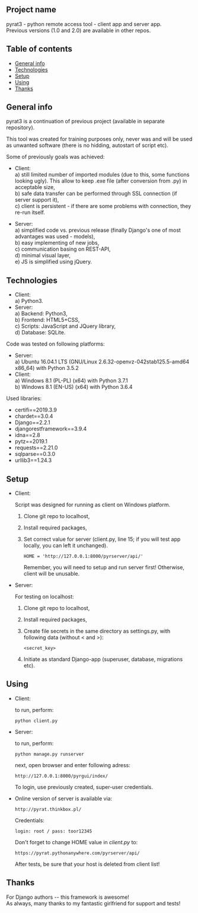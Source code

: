 ## Project name
pyrat3 - python remote access tool - client app and server app.  
Previous versions (1.0 and 2.0) are available in other repos.

## Table of contents
* [General info](#general-info)
* [Technologies](#technologies)
* [Setup](#setup)
* [Using](#using)
* [Thanks](#thanks)

## General info
pyrat3 is a continuation of previous project (available in separate repository).

This tool was created for training purposes only, never was and will be used as unwanted software 
(there is no hidding, autostart of script etc).

Some of previously goals was achieved:

- Client:  
a) still limited number of imported modules (due to this, some functions looking ugly). This allow to
keep .exe file (after conversion from .py) in acceptable size,  
b) safe data transfer can be performed through SSL connection (if server support it),  
c) client is persistent - if there are some problems with connection, they re-run itself.  
  
- Server:  
a) simplified code vs. previous release (finally Django's one of most advantages was used - models),  
b) easy implementing of new jobs,  
c) communication basing on REST-API,  
d) minimal visual layer,  
e) JS is simplified using jQuery.  


## Technologies
- Client:  
a) Python3.  
- Server:  
a) Backend: Python3,  
b) Frontend: HTML5+CSS,  
c) Scripts: JavaScript and JQuery library,  
d) Database: SQLite.

Code was tested on following platforms:
- Server:  
a) Ubuntu 16.04.1 LTS (GNU/Linux 2.6.32-openvz-042stab125.5-amd64 x86_64) with Python 3.5.2  
- Client:  
a) Windows 8.1 (PL-PL) (x64) with Python 3.7.1  
b) Windows 8.1 (EN-US) (x64) with Python 3.6.4  

Used libraries:
* certifi==2019.3.9
* chardet==3.0.4
* Django==2.2.1
* djangorestframework==3.9.4
* idna==2.8
* pytz==2019.1
* requests==2.21.0
* sqlparse==0.3.0
* urllib3==1.24.3

## Setup

- Client:  

  Script was designed for running as client on Windows platform.
  1. Clone git repo to localhost,
  2. Install required packages,
  3. Set correct value for server (client.py, line 15; if you will test app locally, 
  you can left it unchanged).  
    
      ```
      HOME = 'http://127.0.0.1:8000/pyrserver/api/'
      ```
      Remember, you will need to setup and run server first! Otherwise, client will be unusable.
  
- Server:  

  For testing on localhost:
  1. Clone git repo to localhost,
  2. Install required packages,  
  3. Create file secrets in the same directory as settings.py, 
  with following data (without < and >):  
    
      ```
      <secret_key>
      ```
  4. Initiate as standard Django-app (superuser, database, migrations etc).

## Using

- Client:  

  to run, perform:
  ```
  python client.py
  ```
- Server:  

  to run, perform:
  ```
  python manage.py runserver
  ```
  next, open browser and enter following adress:
  ```
  http://127.0.0.1:8000/pyrgui/index/
  ```
  To login, use previously created, super-user credentials.
  
- Online version of server is available via:
  ```
  http://pyrat.thinkbox.pl/
  ```
  Credentials:
  ```
  login: root / pass: toor12345
  ```
  Don't forget to change HOME value in *client.py* to:
  ```
  https://pyrat.pythonanywhere.com/pyrserver/api/
  ```
  After tests, be sure that your host is deleted from client list!

## Thanks

For Django authors -- this framework is awesome!   
As always, many thanks to my fantastic
girlfriend for support and tests!